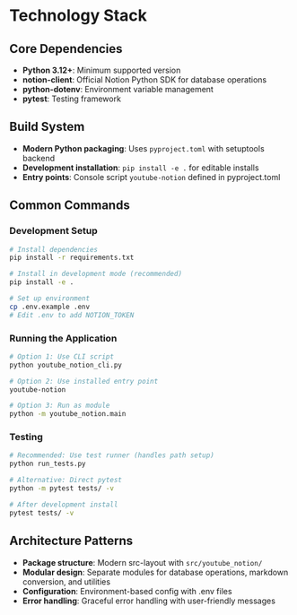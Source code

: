 # Technology Stack

## Core Dependencies

- **Python 3.12+**: Minimum supported version
- **notion-client**: Official Notion Python SDK for database operations
- **python-dotenv**: Environment variable management
- **pytest**: Testing framework

## Build System

- **Modern Python packaging**: Uses `pyproject.toml` with setuptools backend
- **Development installation**: `pip install -e .` for editable installs
- **Entry points**: Console script `youtube-notion` defined in pyproject.toml

## Common Commands

### Development Setup
```bash
# Install dependencies
pip install -r requirements.txt

# Install in development mode (recommended)
pip install -e .

# Set up environment
cp .env.example .env
# Edit .env to add NOTION_TOKEN
```

### Running the Application
```bash
# Option 1: Use CLI script
python youtube_notion_cli.py

# Option 2: Use installed entry point
youtube-notion

# Option 3: Run as module
python -m youtube_notion.main
```

### Testing
```bash
# Recommended: Use test runner (handles path setup)
python run_tests.py

# Alternative: Direct pytest
python -m pytest tests/ -v

# After development install
pytest tests/ -v
```

## Architecture Patterns

- **Package structure**: Modern src-layout with `src/youtube_notion/`
- **Modular design**: Separate modules for database operations, markdown conversion, and utilities
- **Configuration**: Environment-based config with .env files
- **Error handling**: Graceful error handling with user-friendly messages